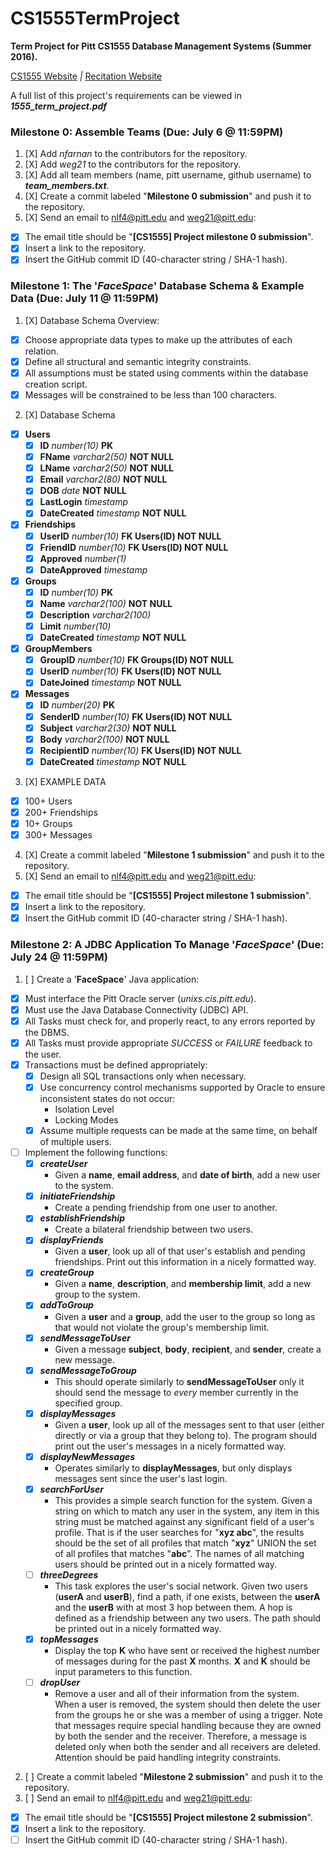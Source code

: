 # CS1555TermProject

**Term Project for Pitt CS1555 Database Management Systems (Summer 2016).**

[CS1555 Website](https://people.cs.pitt.edu/~nlf4/cs1555/)  *|* [Recitation Website](https://people.cs.pitt.edu/~weg21/1555.html)

A full list of this project's requirements can be viewed in **_1555_term_project.pdf_**

### Milestone 0: Assemble Teams (Due: July 6 @ 11:59PM)

1. [X] Add *nfarnan* to the contributors for the repository.  
2. [X] Add *weg21* to the contributors for the repository.  
3. [X] Add all team members (name, pitt username, github username) to **_team_members.txt_**.  
4. [X] Create a commit labeled "**Milestone 0 submission**" and push it to the repository.  
5. [X] Send an email to nlf4@pitt.edu and weg21@pitt.edu:  
  * [X] The email title should be "**[CS1555] Project milestone 0 submission**".  
  * [X] Insert a link to the repository.  
  * [X] Insert the GitHub commit ID (40-character string / SHA-1 hash).  

### Milestone 1: The '*FaceSpace*' Database Schema & Example Data (Due: July 11 @ 11:59PM)

1. [X] Database Schema Overview:  
  * [X] Choose appropriate data types to make up the attributes of each relation.  
  * [X] Define all structural and semantic integrity constraints.  
  * [X] All assumptions must be stated using comments within the database creation script.  
  * [X] Messages will be constrained to be less than 100 characters.  
2. [X] Database Schema  
  * [X] **Users**  
    * [X] **ID** *number(10)* **PK**  
    * [X] **FName** *varchar2(50)* **NOT NULL**  
    * [X] **LName** *varchar2(50)* **NOT NULL**  
    * [X] **Email** *varchar2(80)* **NOT NULL**  
    * [X] **DOB** *date* **NOT NULL**  
    * [X] **LastLogin** *timestamp*  
    * [X] **DateCreated** *timestamp* **NOT NULL**  
  * [X] **Friendships**  
    * [X] **UserID** *number(10)* **FK Users(ID) NOT NULL**  
    * [X] **FriendID** *number(10)* **FK Users(ID) NOT NULL**  
    * [X] **Approved** *number(1)*  
    * [X] **DateApproved** *timestamp*  
  * [X] **Groups**  
    * [X] **ID** *number(10)* **PK**  
    * [X] **Name** *varchar2(100)* **NOT NULL**  
    * [X] **Description** *varchar2(100)*  
    * [X] **Limit** *number(10)*  
    * [X] **DateCreated** *timestamp* **NOT NULL**  
  * [X] **GroupMembers**  
    * [X] **GroupID** *number(10)* **FK Groups(ID) NOT NULL**  
    * [X] **UserID** *number(10)* **FK Users(ID) NOT NULL**  
    * [X] **DateJoined** *timestamp* **NOT NULL**  
  * [X] **Messages**  
    * [X] **ID** *number(20)* **PK**  
    * [X] **SenderID** *number(10)* **FK Users(ID) NOT NULL**  
    * [X] **Subject** *varchar2(30)*    **NOT NULL**  
    * [X] **Body** *varchar2(100)*      **NOT NULL**  
    * [X] **RecipientID** *number(10)*  **FK Users(ID) NOT NULL**  
    * [X] **DateCreated** *timestamp* **NOT NULL**  
3. [X] EXAMPLE DATA  
  * [X] 100+ Users  
  * [X] 200+ Friendships  
  * [X] 10+ Groups  
  * [X] 300+ Messages  
4. [X] Create a commit labeled "**Milestone 1 submission**" and push it to the repository.  
5. [X] Send an email to nlf4@pitt.edu and weg21@pitt.edu:  
  * [X] The email title should be "**[CS1555] Project milestone 1 submission**".  
  * [X] Insert a link to the repository.  
  * [X] Insert the GitHub commit ID (40-character string / SHA-1 hash).  

### Milestone 2: A JDBC Application To Manage '*FaceSpace*' (Due: July 24 @ 11:59PM)

1. [ ] Create a '**FaceSpace**' Java application:  
  * [X] Must interface the Pitt Oracle server (*unixs.cis.pitt.edu*).  
  * [X] Must use the Java Database Connectivity (JDBC) API.  
  * [X] All Tasks must check for, and properly react, to any errors reported by the DBMS.  
  * [X] All Tasks must provide appropriate *SUCCESS* or *FAILURE* feedback to the user.  
  * [X] Transactions must be defined appropriately:  
    * [X] Design all SQL transactions only when necessary.  
    * [X] Use concurrency control mechanisms supported by Oracle to ensure inconsistent states do not occur:  
      * Isolation Level  
      * Locking Modes  
    * [X] Assume multiple requests can be made at the same time, on behalf of multiple users.  
  * [ ] Implement the following functions:  
    * [X] **_createUser_**
      * Given a **name**, **email address**, and **date of birth**, add a new user to the system.  
    * [X] **_initiateFriendship_**
      * Create a pending friendship from one user to another.  
    * [X] **_establishFriendship_**
      * Create a bilateral friendship between two users.  
    * [X] **_displayFriends_**
      * Given a **user**, look up all of that user's establish and pending friendships. Print out this information in a nicely formatted way.  
    * [X] **_createGroup_**
      * Given a **name**, **description**, and **membership limit**, add a new group to the system.  
    * [X] **_addToGroup_**
      * Given a **user** and a **group**, add the user to the group so long as that would not violate the group's membership limit.  
    * [X] **_sendMessageToUser_**
      * Given a message **subject**, **body**, **recipient**, and **sender**, create a new message.  
    * [X] **_sendMessageToGroup_**
      * This should operate similarly to **sendMessageToUser** only it should send the message to *every* member currently in the specified group.  
    * [X] **_displayMessages_**
      * Given a **user**, look up all of the messages sent to that user (either directly or via a group that they belong to). The program should print out the user's messages in a nicely formatted way.  
    * [X] **_displayNewMessages_**
      * Operates similarly to **displayMessages**, but only displays messages sent since the user's last login.  
    * [X] **_searchForUser_**
      * This provides a simple search function for the system. Given a string on which to match any user in the system, any item in this string must be matched against any significant field of a user's profile. That is if the user searches for "**xyz abc**", the results should be the set of all profiles that match "**xyz**" UNION the set of all profiles that matches "**abc**". The names of all matching users should be printed out in a nicely formatted way.  
    * [ ] **_threeDegrees_**
      * This task explores the user's social network. Given two users (**userA** and **userB**), find a path, if one exists, between the **userA** and the **userB** with at most 3 hop between them. A hop is defined as a friendship between any two users. The path should be printed out in a nicely formatted way.  
    * [X] **_topMessages_**
      * Display the top **K** who have sent or received the highest number of messages during for the past **X** months. **X** and **K** should be input parameters to this function.  
    * [ ] **_dropUser_**
      * Remove a user and all of their information from the system. When a user is removed, the system should then delete the user from the groups he or she was a member of using a trigger. Note that messages require special handling because they are owned by both the sender and the receiver. Therefore, a message is deleted only when both the sender and all receivers are deleted. Attention should be paid handling integrity constraints.  
2. [ ] Create a commit labeled "**Milestone 2 submission**" and push it to the repository.  
3. [ ] Send an email to nlf4@pitt.edu and weg21@pitt.edu:  
  * [X] The email title should be "**[CS1555] Project milestone 2 submission**".  
  * [X] Insert a link to the repository.  
  * [ ] Insert the GitHub commit ID (40-character string / SHA-1 hash).  
